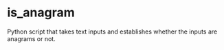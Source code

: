 # is_anagram
Python script that takes text inputs and establishes whether the inputs are anagrams or not. 
